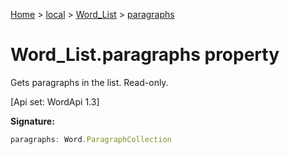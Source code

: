 [Home](./index) &gt; [local](local.md) &gt; [Word\_List](local.word_list.md) &gt; [paragraphs](local.word_list.paragraphs.md)

# Word\_List.paragraphs property

Gets paragraphs in the list. Read-only. 

 \[Api set: WordApi 1.3\]

**Signature:**
```javascript
paragraphs: Word.ParagraphCollection
```
